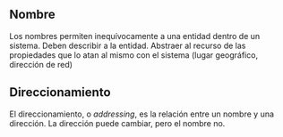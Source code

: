 ## Nombre

Los nombres permiten inequívocamente a una entidad dentro de un sistema. Deben describir a la entidad. Abstraer al recurso de las propiedades que lo atan al mismo con el sistema (lugar geográfico, dirección de red)

## Direccionamiento

El direccionamiento, o *addressing*, es la relación entre un nombre y una dirección. La dirección puede cambiar, pero el nombre no.
